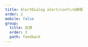 ```yaml
---
title: AlertDialog alert/confirm弹框
order: 2
mobile: false
group:
  title: 反馈
  order: 3
  path: feedback
---
```


<code src="../demo/AlertDialog.tsx"></code>
<API src="../src/AlertDialog.tsx"></API>

